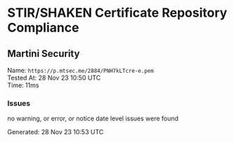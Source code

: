# STIR/SHAKEN Certificate Repository Compliance

## Martini Security

Name: `https://p.mtsec.me/2884/PNH7kLTcre-e.pem`\
Tested At: 28 Nov 23 10:50 UTC\
Time: 11ms

### Issues

no warning, or error, or notice date level issues were found

Generated: 28 Nov 23 10:53 UTC